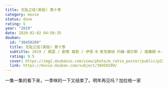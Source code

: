```yaml
---
title: 无耻之徒(美版) 第十季
category: movie
status: done
rating: 5
year: "2019"
date: 2020-02-02 04:58:35
douban:
  id: "30450209"
  title: 无耻之徒(美版) 第十季
  subtitle: 2019 / 美国 / 剧情 喜剧 / 伊恩·B·麦克唐纳 约翰·威尔斯 / 威廉姆·H·梅西 卡梅隆·莫纳汉
  rating: 9.5
  cover: https://img2.doubanio.com/view/photo/m_ratio_poster/public/p2571274882.jpg
  link: https://movie.douban.com/subject/30450209/
---
```


一集一集的看下来，一季咻的一下又结束了。明年再见吗？加拉格一家